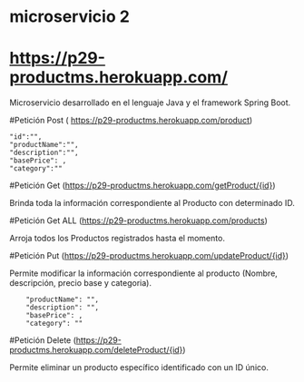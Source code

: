 # microservicio 2
# https://p29-productms.herokuapp.com/

Microservicio desarrollado en el lenguaje Java y el framework Spring Boot.

#Petición Post ( https://p29-productms.herokuapp.com/product)

    "id":"",
    "productName":"",
    "description":"",
    "basePrice": ,
    "category":""
    
  #Petición Get (https://p29-productms.herokuapp.com/getProduct/{id})
  
  Brinda toda la información correspondiente al Producto con determinado ID.
  
  #Petición Get ALL (https://p29-productms.herokuapp.com/products)
  
  Arroja todos los Productos registrados hasta el momento.
  
  #Petición Put (https://p29-productms.herokuapp.com/updateProduct/{id})
  
  Permite modificar la información correspondiente al producto (Nombre, descripción, precio base y categoria).
  
   
        "productName": "",
        "description": "",
        "basePrice": ,
        "category": ""
        
  #Petición Delete (https://p29-productms.herokuapp.com/deleteProduct/{id})
  
  Permite eliminar un producto específico identificado con un ID único.
